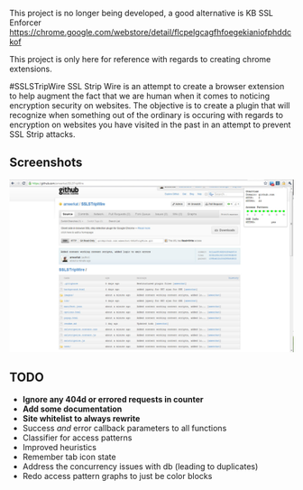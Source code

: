 This project is no longer being developed, a good alternative is KB SSL Enforcer
https://chrome.google.com/webstore/detail/flcpelgcagfhfoegekianiofphddckof

This project is only here for reference with regards to creating chrome extensions.

#SSLSTripWire
SSL Strip Wire is an attempt to create a browser extension to help augment
the fact that we are human when it comes to noticing encryption security
on websites. The objective is to create a plugin that will recognize when
something out of the ordinary is occuring with regards to encryption on
websites you have visited in the past in an attempt to prevent SSL Strip 
attacks.

## Screenshots
![Sample Popup Info](https://github.com/ameerkat/SSLSTripWire/raw/master/images/readme-popup-demo.jpg)

## TODO
* <b>Ignore any 404d or errored requests in counter</b>
* <b>Add some documentation</b>
* <b>Site whitelist to always rewrite</b>
* Success <i>and</i> error callback parameters to all functions
* Classifier for access patterns
* Improved heuristics
* Remember tab icon state
* Address the concurrency issues with db (leading to duplicates)
* Redo access pattern graphs to just be color blocks
